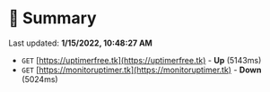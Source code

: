 # 📖 Summary
Last updated: **1/15/2022, 10:48:27 AM**

- `GET` [https://uptimerfree.tk](https://uptimerfree.tk) - **Up** (5143ms)
- `GET` [https://monitoruptimer.tk](https://monitoruptimer.tk) - **Down** (5024ms)
